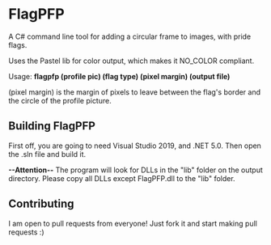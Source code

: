 # FlagPFP
A C# command line tool for adding a circular frame to images, with pride flags.

Uses the Pastel lib for color output, which makes it NO_COLOR compliant.

Usage: __flagpfp (profile pic) (flag type) (pixel margin) (output file)__

(pixel margin) is the margin of pixels to leave between the flag's border and the circle of the profile picture.

## Building FlagPFP
First off, you are going to need Visual Studio 2019, and .NET 5.0. Then open the .sln file and build it.

__--Attention--__ The program will look for DLLs in the "lib" folder on the output directory. Please copy all DLLs except FlagPFP.dll to the "lib" folder.

## Contributing
I am open to pull requests from everyone! Just fork it and start making pull requests :)
